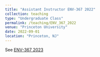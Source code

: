 ```yaml
---
title: "Assistant Instructor ENV-367 2022"
collection: teaching
type: "Undergraduate Class"
permalink: /teaching/ENV_367_2022
venue: "Princeton University"
date: 2022-09-01
location: "Princeton, NJ"
---
```


See [ENV-367 2023](/teaching/ENV_367_2023)
